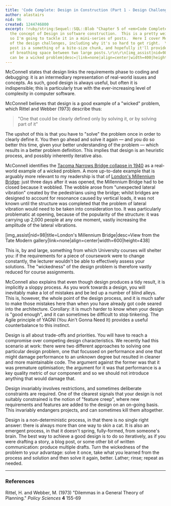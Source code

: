 ```yaml
---
title: 'Code Complete: Design in Construction (Part 1 - Design Challenges)'
author: alastairs
nid: 96
created: 1244746800
excerpt: !ruby/string:Sequel::SQL::Blob "Chapter 5 of <em>Code Complete</em> covers
  the concept of Design in software construction.  This is a pretty weighty chapter,
  so I'm going to tackle it in a mini-series of posts.  Here I cover McConnell's description
  of the design challenges, including why it's so hard to get right.  \r\n\r\nThis
  post is a something of a bite-size chunk, and hopefully it'll provide a measure
  of breathing space between two large posts.\r\n\r\n[img_assist|nid=98|title=Design
  can be a wicked problem|desc=|link=none|align=center|width=400|height=292]\r\n"
---
```


McConnell states that design links the requirements phase to coding and debugging: it is an intermediary representation of real-world issues and concepts.  As such, good design is always useful, but often it is indispensible; this is particularly true with the ever-increasing level of complexity in computer software.  

McConnell believes that design is a good example of a "wicked" problem, which Rittel and Webber (1973) describe thus:
<blockquote>
"One that could be clearly defined only by solving it, or by solving part of it"
</blockquote>
The upshot of this is that you have to "solve" the problem once in order to clearly define it.  You then go ahead and solve it again &mdash; and you do so better this time, given your better understanding of the problem &mdash; which results in a better problem definition.  This implies that design is an heuristic process, and possibly inherently iterative also.  

McConnell identifies the <a href="http://en.wikipedia.org/wiki/Tacoma_Narrows_Bridge_(1940)" title="Wikipedia article on the Tacoma Narrows Bridge collapse in 1940">Tacoma Narrows Bridge collapse in 1940</a> as a real-world example of a wicked problem.  A more up-to-date example that is arguably more relevant to my readership is that of <a href="http://en.wikipedia.org/wiki/London_Millennium_Bridge" title="Wikipedia article on the London Millennium Bridge">London's Millennium Bridge</a>: just three days after it was opened, the Millennium Bridge had to be closed because it wobbled.  The wobble arose from "unexpected lateral vibration" created by the pedestrians using the bridge; whilst bridges are designed to account for resonance caused by vertical loads, it was not known until the structure was completed that the problem of lateral vibration would need to be taken into consideration too.  It was particularly problematic at opening, because of the popularity of the structure: it was carrying up 2,000 people at any one moment, vastly increasing the amplitude of the lateral vibrations.  

[img_assist|nid=98|title=London's Millennium Bridge|desc=View from the Tate Modern gallery|link=none|align=center|width=600|height=438]

This is, by and large, something from which University courses will shelter you: if the requirements for a piece of coursework were to change constantly, the lecturer wouldn't be able to effectively assess your solutions.  The "wickedness" of the design problem is therefore vastly reduced for course assignments.  

McConnell also explains that even though design produces a tidy result, it is implicitly a sloppy process.  As you work towards a design, you will inevitably make a lot of mistakes and be led up a number of blind alleys.  This is, however, the whole point of the design process, and it is much safer to make those mistakes here than when you have already got code seared into the architecture.  Corollary: it is much harder to know when your design is "good enough", and it can sometimes be difficult to stop tinkering.  The Agile principle of YAGNI (You Ain't Gonna Need It) provides a useful counterbalance to this instinct.  

Design is all about trade-offs and priorities.  You will have to reach a compromise over competing design characteristics.  We recently had this scenario at work: there were two different approaches to solving one particular design problem, one that focussed on performance and one that might damage performance to an unknown degree but resulted in cleaner and more maintainable code.  The argument against the former was that it was premature optimisation; the argument for it was that performance is a key quality metric of our component and so we should not introduce anything that would damage that.  

Design invariably involves restrictions, and sometimes deliberate constraints are required.  One of the clearest signals that your design is not suitably constrained is the notion of "feature creep", where new requirements and features are added to the design on an on-going basis.  This invariably endangers projects, and can sometimes kill them altogether.  

Design is a non-deterministic process, in that there is no single right answer: there is always more than one way to skin a cat.  It is also an emergent process, in that it doesn't spring, fully-formed, from someone's brain.  The best way to achieve a good design is to do so iteratively, as if you were drafting a story, a blog post, or some other bit of written communication: produce multiple drafts.  Turn the wickedness of the problem to your advantage: solve it once, take what you learned from the process and solution and then solve it again, better.  Lather; rinse; repeat as needed.  

<hr />
<h3>References</h3>
Rittel, H. and Webber, M. (1973) "Dilemmas in a General Theory of Planning." <i>Policy Sciences</i> <b>4</b> 155-69
